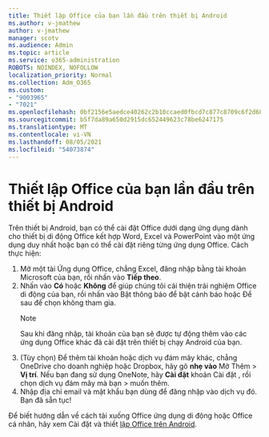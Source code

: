 ```yaml
---
title: Thiết lập Office của bạn lần đầu trên thiết bị Android
ms.author: v-jmathew
author: v-jmathew
manager: scotv
ms.audience: Admin
ms.topic: article
ms.service: o365-administration
ROBOTS: NOINDEX, NOFOLLOW
localization_priority: Normal
ms.collection: Adm_O365
ms.custom:
- "9003965"
- "7021"
ms.openlocfilehash: 0bf2156e5aedce40262c2b10ccaed0fbcd7c877c8709c6f2d68d20bdad7dd517
ms.sourcegitcommit: b5f7da89a650d2915dc652449623c78be6247175
ms.translationtype: MT
ms.contentlocale: vi-VN
ms.lasthandoff: 08/05/2021
ms.locfileid: "54073874"
---
```

# <a name="set-up-office-apps-for-the-first-time-on-an-android-device"></a>Thiết lập Office của bạn lần đầu trên thiết bị Android

Trên thiết bị Android, bạn có thể cài đặt Office dưới dạng ứng dụng dành cho thiết bị di động Office kết hợp Word, Excel và PowerPoint vào một ứng dụng duy nhất hoặc bạn có thể cài đặt riêng từng ứng dụng Office. Cách thực hiện:

1. Mở một tài Ứng dụng Office, chẳng Excel, đăng nhập bằng tài khoản Microsoft của bạn, rồi nhấn vào **Tiếp theo**.
2. Nhấn vào **Có** hoặc **Không** để giúp chúng tôi cải  thiện trải nghiệm Office  di động của bạn, rồi nhấn vào Bật thông báo để bật cảnh báo hoặc Để sau để chọn không tham gia.
    > [!NOTE]
    > Sau khi đăng nhập, tài khoản của bạn sẽ được tự động thêm vào các ứng dụng Office khác đã cài đặt trên thiết bị chạy Android của bạn.
3. (Tùy chọn) Để thêm tài khoản hoặc dịch vụ đám mây khác, chẳng OneDrive cho doanh nghiệp hoặc Dropbox, hãy gõ **nhẹ vào** Mở Thêm  >  **Vị trí**. Nếu bạn đang sử dụng OneNote, hãy **Cài đặt** khoản Cài đặt , rồi chọn dịch vụ đám mây mà bạn  >  muốn thêm.
4. Nhập địa chỉ email và mật khẩu bạn dùng để đăng nhập vào dịch vụ đó. Bạn đã sẵn tục!

Để biết hướng dẫn về cách tải xuống Office ứng dụng di động hoặc Office cá nhân, hãy xem Cài đặt và thiết [lập Office trên Android](https://go.microsoft.com/fwlink/?linkid=2135287).
